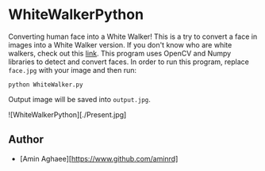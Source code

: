 # WhiteWalkerPython
Converting human face into a White Walker!
This is a try to convert a face in images into a White Walker version. If you don't know who are white walkers, check out this [link](https://en.wikipedia.org/wiki/White_Walker). This program uses OpenCV and Numpy libraries to detect and convert faces.
In order to run this program, replace `face.jpg` with your image and then run: 

```{r, engine='bash', count_lines}
python WhiteWalker.py
```
Output image will be saved into `output.jpg`. 

![WhiteWalkerPython][./Present.jpg]

## Author
* [Amin Aghaee][https://www.github.com/aminrd]
